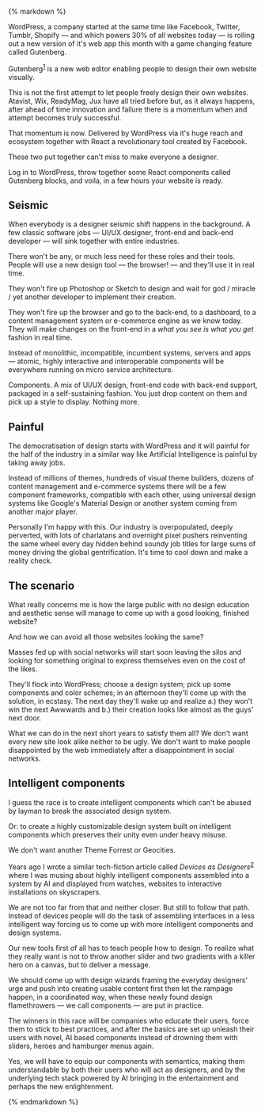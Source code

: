{% markdown %}

WordPress, a company started at the same time like Facebook, Twitter, Tumblr, Shopify &mdash; and which powers 30% of all websites today &mdash; is rolling out a new version of it's web app this month with a game changing feature called Gutenberg.

Gutenberg<sup id="footnote--1">[1](#footnotes--1)</sup> is a new web editor enabling people to design their own website visually.

This is not the first attempt to let people freely design their own websites. Atavist, Wix, ReadyMag, Jux have all tried before but, as it always happens, after ahead of time innovation and failure there is a momentum when and attempt becomes truly successful.

That momentum is now. Delivered by WordPress via it's huge reach and ecosystem together with React a revolutionary tool created by Facebook.  

These two put together can't miss to make everyone a designer.

Log in to WordPress, throw together some React components called Gutenberg blocks, and voila, in a few hours your website is ready.

## Seismic

When everybody is a designer seismic shift happens in the background. A few classic software jobs &mdash; UI/UX designer, front-end and back-end developer &mdash; will sink together with entire industries.

There won't be any, or much less need for these roles and their tools. People will use a new design tool &mdash; the browser! &mdash; and they'll use it in real time.

They won't fire up Photoshop or Sketch to design and wait for god / miracle / yet another developer to implement their creation.

They won't fire up the browser and go to the back-end, to a dashboard, to a content management system or e-commerce engine as we know today. They will make changes on the front-end in a *what you see is what you get* fashion in real time.

Instead of monolithic, incompatible, incumbent systems, servers and apps &mdash; atomic, highly interactive and interoperable components will be everywhere running on micro service architecture. 

Components. A mix of UI/UX design, front-end code with back-end support, packaged in a self-sustaining fashion. You just drop content on them and pick up a style to display. Nothing more.

## Painful

The democratisation of design starts with WordPress and it will painful for the half of the industry in a similar way like Artificial Intelligence is painful by taking away jobs.

Instead of millions of themes, hundreds of visual theme builders, dozens of content management and e-commerce systems there will be a few component frameworks, compatible with each other, using universal design systems like Google's Material Design or another system coming from another major player.

Personally I'm happy with this. Our industry is overpopulated, deeply perverted, with lots of charlatans and overnight pixel pushers reinventing the same wheel every day hidden behind soundy job titles for large sums of money driving the global gentrification. It's time to cool down and make a reality check.

## The scenario

What really concerns me is how the large public with no design education and aesthetic sense will manage to come up with a good looking, finished website?

And how we can avoid all those websites looking the same?

Masses fed up with social networks will start soon leaving the silos and looking for something original to express themselves even on the cost of the likes. 

They'll flock into WordPress; choose a design system; pick up some components and color schemes; in an afternoon they'll come up with the solution, in ecstasy. The next day they'll wake up and realize a.) they won't win the next Awwwards and b.) their creation looks like almost as the guys' next door.  

What we can do in the next short years to satisfy them all? We don't want every new site look alike neither to be ugly. We don't want to make people disappointed by the web immediately after a disappointment in social networks. 

## Intelligent components

I guess the race is to create intelligent components which can't be abused by layman to break the associated design system.

Or: to create a highly customizable design system built on intelligent components which preserves their unity even under heavy misuse.

We don't want another Theme Forrest or Geocities.

Years ago I wrote a similar tech-fiction article called *Devices as Designers*<sup id="footnote--2">[2](#footnotes--2)</sup> where I was musing about highly intelligent components assembled into a system by AI and displayed from watches, websites to interactive installations on skyscrapers.

We are not too far from that and neither closer. But still to follow that path. Instead of devices people will do the task of assembling interfaces in a less intelligent way forcing us to come up with more intelligent components and design systems.

Our new tools first of all has to teach people how to design. To realize what they really want is not to throw another slider and two gradients with a killer hero on a canvas, but to deliver a message.

We should come up with design wizards framing the everyday designers' urge and push into creating usable content first then let the rampage happen, in a coordinated way, when these newly found design flamethrowers &mdash; we call components &mdash; are put in practice.

The winners in this race will be companies who educate their users, force them to stick to best practices, and after the basics are set up unleash their users with novel, AI based components instead of drowning them with sliders, heroes and hamburger menus again.

Yes, we will have to equip our components with semantics, making them understandable by both their users who will act as designers, and by the underlying tech stack powered by AI bringing in the entertainment and perhaps the new enlightenment.

{% endmarkdown %}
